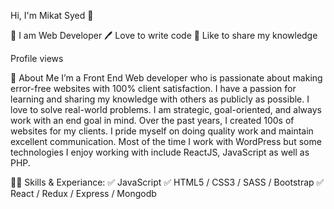 Hi, I'm Mikat Syed 👋

👑 I am Web Developer
🖊️ Love to write code
🎤 Like to share my knowledge

Profile views

🚀 About Me
I’m a Front End Web developer who is passionate about making error-free websites with 100% client satisfaction. I have a passion for learning and sharing my knowledge with others as publicly as possible. I love to solve real-world problems. I am strategic, goal-oriented, and always work with an end goal in mind. Over the past years, I created 100s of websites for my clients. I pride myself on doing quality work and maintain excellent communication. Most of the time I work with WordPress but some technologies I enjoy working with include ReactJS, JavaScript as well as PHP.

👨‍💻 Skills & Experiance:
✅ JavaScript
✅ HTML5 / CSS3 / SASS / Bootstrap
✅ React / Redux / Express / Mongodb
